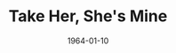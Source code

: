 ---
title: Take Her, She's Mine
date: 1964-01-10
closing_date: 1964-01-18
layout: productions
playbill:
Theatre: Theatre Jacksonville
Venue: Little Theatre
cast:
- Mollie Michaelson: Kathy Stephens
- Frank Michaelson: Ernest Goldsmith
- Anne Michaelson: Carolyn Lieder
- Liz Michaelson: Bonnie Barnert
- Air Line Clerk: Chris Craig
- Emmett: John Wolters
- Adele McDougall: Susan Carpenter
- Sarah Walker: Arlene Shainbrown
- Donn Bowdry: Charles Bartling
- Clancy: Ron Johnson
- Freshman: Ron Richardson
- Richard Gluck: Chris Craig
- Alex Loomis: John Skye
- Mr. Whitmyer: Bill Thornton
- Linda Lehman: Carol Green
- Mr. Hibbetts: Emanual Ehrlich
- Guitarist: Dick Clark
crew:
- Director: George Ballis
- Set and Lighting Design: Chase Ambler
- Principal: Gene Moore
- Stage Manager: Peggy Miller
- Assistant Stage Manager:
  - Gayle Swymer
  - A. Ira Fink
- Lighting: Peggy Miller
- Sound: Gene Moore
- Wardrobe: Frank Ridge
- Properties:
  - Gayle Swymer
  - Sandra Spencer
  - Esther Barnes
  - Ed Poole
  - Gene Moore
  - Gladys Dale
  - Beverly Fink
  - Becky Coon
  - Gladys Witten
- Make-up:
  - Ellen Black
  - Wenonah Wells
  - Bill Thornton
- Set Crew:
  - Dixie Cohen
  - Bob Schuh
  - Ray Collins
  - Ellis Barnert
  - Gladys Dale
  - Peggy Miller
  - Charlotte Smotherman
  - Diana Schuh
  - Ed Clarmont
  - Connie Ambler
  - Tim McManus
external_links:
---
